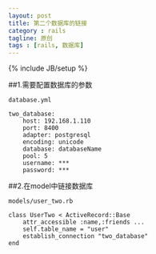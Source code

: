 ```yaml
---
layout: post
title: 第二个数据库的链接
category : rails
tagline: 原创
tags : [rails, 数据库]
---
```

{% include JB/setup %}

##1.需要配置数据库的参数

    database.yml

    two_database:
        host: 192.168.1.110
        port: 8400
        adapter: postgresql
        encoding: unicode
        database: databaseName
        pool: 5
        username: ***
        password: ***

##2.在model中链接数据库

    models/user_two.rb

    class UserTwo < ActiveRecord::Base
        attr_accessible :name,:friends ...
        self.table_name = "user"
        establish_connection "two_database"
    end
